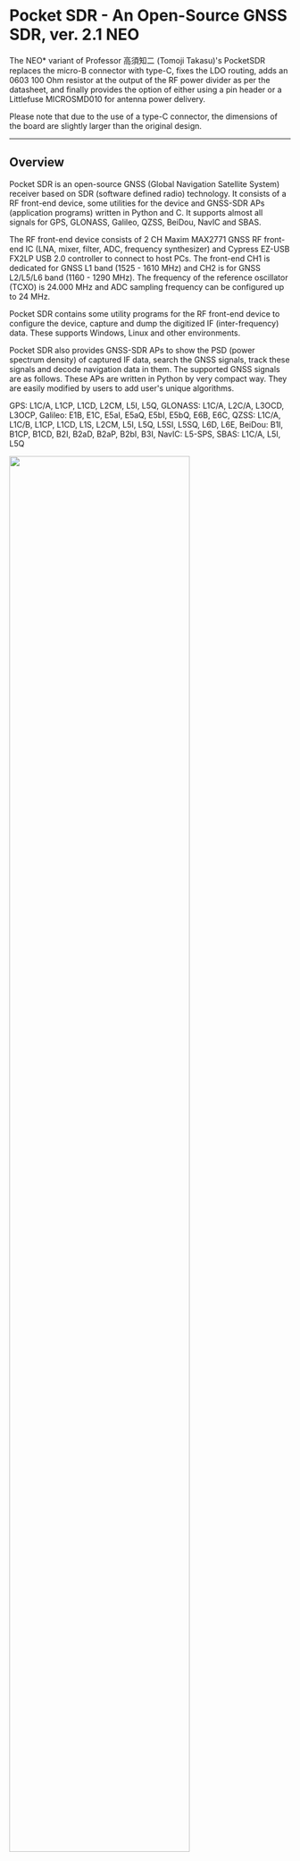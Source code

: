 # **Pocket SDR - An Open-Source GNSS SDR, ver. 2.1 NEO**

The NEO* variant of Professor 高須知二 (Tomoji Takasu)'s PocketSDR replaces the micro-B connector with type-C, fixes the LDO routing, adds an 0603 100 Ohm resistor at the output of the RF power divider as per the datasheet, and finally provides the option of either using a pin header or a Littlefuse MICROSMD010 for antenna power delivery.

Please note that due to the use of a type-C connector, the dimensions of the board are slightly larger than the original design.

---

## **Overview**

Pocket SDR is an open-source GNSS (Global Navigation Satellite System) receiver
based on SDR (software defined radio) technology. It consists of a RF front-end
device, some utilities for the device and GNSS-SDR APs (application programs)
written in Python and C. It supports almost all signals for GPS, GLONASS,
Galileo, QZSS, BeiDou, NavIC and SBAS.

The RF front-end device consists of 2 CH Maxim MAX2771 GNSS RF front-end IC
(LNA, mixer, filter, ADC, frequency synthesizer) and Cypress EZ-USB FX2LP USB
2.0 controller to connect to host PCs. The front-end CH1 is dedicated for GNSS
L1 band (1525 - 1610 MHz) and CH2 is for GNSS L2/L5/L6 band (1160 - 1290 MHz).
The frequency of the reference oscillator (TCXO) is 24.000 MHz and ADC sampling
frequency can be configured up to 24 MHz.

Pocket SDR contains some utility programs for the RF front-end device to
configure the device, capture and dump the digitized IF (inter-frequency) data.
These supports Windows, Linux and other environments.

Pocket SDR also provides GNSS-SDR APs to show the PSD (power spectrum density)
of captured IF data, search the GNSS signals, track these signals and decode
navigation data in them. The supported GNSS signals are as follows. These APs
are written in Python by very compact way. They are easily modified by users
to add user's unique algorithms.

GPS: L1C/A, L1CP, L1CD, L2CM, L5I, L5Q, GLONASS: L1C/A, L2C/A, L3OCD, L3OCP,
Galileo: E1B, E1C, E5aI, E5aQ, E5bI, E5bQ, E6B, E6C, QZSS: L1C/A, L1C/B, L1CP,
L1CD, L1S, L2CM, L5I, L5Q, L5SI, L5SQ, L6D, L6E, BeiDou: B1I, B1CP, B1CD, B2I,
B2aD, B2aP, B2bI, B3I, NavIC: L5-SPS, SBAS: L1C/A, L5I, L5Q

<img src="image/PocketSDR_NEO.jpg" width=80%>

The introduction of Pocket SDR is shown in the following slides.

T.Takasu, An Open Source GNSS SDR: Development and Application, IPNTJ Next GNSS
Technology WG, Feb 21, 2022
(https://gpspp.sakura.ne.jp/paper2005/IPNTJ_NEXTWG_202202.pdf)

---

## **Package Structure**

```
PocketSDR --+-- bin     Pocket SDR utilities and APs binary programs for Windows
            +-- app     Pocket SDR utilities and APs source programs
            +-- src     Pocket SDR library source programs
            +-- python  Pocket SDR Python scripts
            +-- lib     External library for utilities and APs
            +-- conf    Configuration files for device settings
            +-- driver  Windows driver for EZ-USB FX2LP/FX3 (cyusb3.sys) ([4])
            +-- doc     Documents (ref {1], [2])
            +-- FW      Firmware source programs and images
            |   +-- cypress  Cypress libraries for EZ-USB firmware development
            |                (ref [4])
            +-- HW      Pocket SDR RF frontend CAD data and parts list
            |           (*.brd and *.sch are for Eagle, *.f3d is for Fusion 360)
            +-- image   Image files for documents
            +-- sample  Sample digital IF data captured by Pocket SDR
            +-- test    Test codes
```

---

## **Installation for Windows**

- Extract PocketSDR.zip to an appropriate directory <install_dir>.

- Attach Pocket SDR RF frontend to PC via USB cable.

- Install USB driver (CYUSB) for Pocket SDR RF frontend according to
  PocketSDR\driver\readme.txt.

- Add the Pocket SDR binary programs path (<install_dir>\PocketSDR\bin) to
  the command search path (Path) of Windows environment variables.

- Add the Pocket SDR Python scripts path (<install_dir>\PocketSDR\python) to
  the command search path (Path) of Windows environment variables.

- To rebuild the binary programs, you need MinGW64 and libusb-1.0 library.
  Refer MSYS2 (https://www.msys2.org/) for details.

- In MinGW64 environment, you need fftw3 library. To install fftw3 library.

```
    $ pacman -S mingw-w64-x86_64-fftw
```

---

## **Installation for Linux**

- Extract PocketSDR.zip to an appropriate directory <install_dir>.

```
    $ unzip PocketSDR.zip
```

- Install libusb-1.0 developtment package. For Ubuntu:

```
    $ sudo apt install libusb-1.0-0-dev
```

- Install libfftw3 developtment package. For Ubuntu:

```
    $ sudo apt install libfftw3-dev
```

- Move to the library directory, build libraries.

```
    $ cd <install_dir>/lib/build
    $ make
    $ make install
```

- Move to the source program directory, build utilities and APs.

```
    $ cd <install_dir>/app
    $ make
    $ make install
```

- Add the Pocket SDR binary programs path (<install_dir>/PocketSDR/bin) to
  the command search path.

- Usually you need to have root permission to access USB devices. So you add
  sudo to execute pocket_conf, pocket_dump like:

```
   $ sudo pocket_conf ../conf/pocket_L1L6_12MHz.conf
   $ sudo pocket_dump -t 10 ch1.bin ch2.bin
```

---

## **Utility Programs for RF frontend**

Pocket SDR contains the following utility programs.

- **pocket_conf**: SDR device configurator
- **pocket_scan**: Scan and list USB Devices
- **pocket_dump**: Capture and dump digital IF data of SDR device

For details, refer comment lines in src/pocket_conf.c, src/pocket_scan.c,
src/pocket_dump.c.

---

## **GNSS-SDR APs (Application Programs)**

Pocket SDR contains the following application programs for GNSS-SDR.

- **pocket_psd.py** : Plot PSD and histgrams of digital IF data
- **pocket_acq.py** : GNSS signal acquisition in digital IF data
- **pocket_trk.py** : GNSS signal tracking and navigation data decoding in digital IF data
- **pocket_snap.py**: Snapshot positioning with digital IF data
- **pocket_plot.py**: Plot GNSS signal tracking log by pocket_trk.py
- **pocket_acq** : C-version of pocket_acq.py (w/o graph plots)
- **pocket_trk** : C-version of pocket_trk.py (w/o graph plots)

For details, refer comment lines in python/pocket_psd.py, python/pocket_acq.py,
python/pocket_trk.py, python/pocket_snap.py and python/pocket_plot.py. You need
Python 3, Numpy, Scipy and matplotlib to execute Python scripts. pocket_trk.py
uses external shared libraries of LIBFEC [5] and RTKLIB [6] in lib/ directory.
These were built for Windows (64bit) and Linux for x86_64 CPU.

---

## **Execution Examples of Utility Programs and GNSS-SDR APs**

```
    $ pocket_conf
    ...
    $ pocket_conf conf/pocket_L1L6_12MHz.conf
    Pocket SDR device settings are changed.

    $ pocket_dump -t 5 ch1.bin ch2.bin
      TIME(s)    T   CH1(Bytes)   T   CH2(Bytes)   RATE(Ks/s)
          5.0    I     59768832  IQ    119537664      11922.8

    $ pocket_psd.py ch1.bin -f 12 -h
    $ pocket_acq.py ch1.bin -f 12 -fi 3 -sig L1CA -prn 1-32,193-199
    PRN   1: SIG= L1CA, COFF=  0.12817 ms, DOP=  3500 Hz, C/N0= 37.4 dB-Hz
    PRN   2: SIG= L1CA, COFF=  0.85242 ms, DOP= -3500 Hz, C/N0= 36.8 dB-Hz
    PRN   3: SIG= L1CA, COFF=  0.39400 ms, DOP= -2000 Hz, C/N0= 37.0 dB-Hz
    PRN   4: SIG= L1CA, COFF=  0.96692 ms, DOP=  2000 Hz, C/N0= 44.7 dB-Hz
    ...
    $ pocket_acq.py ch1.bin -f 12 -fi 3 -sig L1CA -prn 26

    $ pocket_acq.py ch1.bin -f 12 -fi 3 -sig L1CA -prn 26 -3d

    $ pocket_acq.py ch2.bin -f 12 -sig L6D -prn 194 -p

    $ pocket_trk.py L1_24M.bin -prn 1-32 -f 24 -fi 6
	  TIME(s)   SIG  PRN  STATE   LOCK(s)  C/N0 (dB-Hz)        COFF(ms)   DOP(Hz)   ADR(cyc)  SYNC #NAV #ERR
	    1.550  L1CA    1   LOCK     1.539  42.5 ||||||||      0.8017699    3218.8     4949.3  ---     0    0
	    0.011  L1CA    2   IDLE     0.000   0.0               0.0000000       0.0        0.0  ---     0    0
	    0.011  L1CA    3   IDLE     0.000   0.0               0.0000000       0.0        0.0  ---     0    0
	    0.011  L1CA    4   IDLE     0.000   0.0               0.0000000       0.0        0.0  ---     0    0
	    0.011  L1CA    5   IDLE     0.000   0.0               0.0000000       0.0        0.0  ---     0    0
	    0.011  L1CA    6   IDLE     0.000   0.0               0.0000000       0.0        0.0  ---     0    0
	    1.550  L1CA    7   LOCK     1.539  45.7 ||||||||||    0.6995059     582.8      901.5  ---     0    0
	    1.550  L1CA    8   LOCK     1.539  47.6 |||||||||||   0.0733506    -777.2    -1196.8  ---     0    0
	    0.011  L1CA    9   IDLE     0.000   0.0               0.0000000       0.0        0.0  ---     0    0
	    1.550  L1CA   10   LOCK     1.539  38.6 |||||         0.8658548      -6.2       -9.4  ---     0    0
	...
    $ pocket_trk.py L1_24M.bin -prn 194 -sig L1CA -f 24 -fi 6 -log trk.log  -p
    ...
    $ pocket_trk.py L5_24M.bin -prn 13 -sig E5AI -f 24 -log trk.log -p -ts 0.2
    ...
```

<img src="image/image001.jpg" width=49%>
<img src="image/image002.jpg" width=49%>
<img src="image/image003.jpg" width=49%>
<img src="image/image004.jpg" width=49%>
<img src="image/image005.jpg" width=49%>
<img src="image/image006.jpg" width=49%>
<img src="image/image007.jpg" width=49%>

---

## **Rebuild F/W and Write F/W Image to Pocket SDR RF frontend**

- Install Cypress EZ-USB FX2LP Development Kit (ref [4]) to a Windows PC. As
  default, it is installed to C:\Cypress and C:\Keil.

- Execute Keil uVision2 (C:\Keil\UV2\uv2.exe).

- Execute Menu Project - Open Project, select <install_dir>\PocketSDR\FW\pocket_fw.Uv2>
  and open the project.

- Execute Menu Project - Rebuild all target files and you can get a F/W image
  as <install_dir>\PocketSDR\FW\pocket_fw.iic.

- Attach Pocket SDR RF frontend via USB cable to the PC.

- Execute USB Control Center (C:\Cypress\USB\CY3684_EZ-USB_FX2LP_DVK\1.1\Windows Applications\
  c_sharp\controlcenter\bin\Release\CyControl.exe).

- Select Cypress FX2LP Sample Device, execute menu Program - FX2 - 64KB EEPROM,
  select the F/W image <install_dir>\PocketSDR\FW\pocket_fw.iic and open it.

- If you see "Programming succeeded." in status bar, the F/W is properly written
  to PocketSDR.

- To use utility programs for Pocket SDR, you need to reinstall WinUSB driver for
  Pocket SDR. Refer "Installation for Windows" above.

---

## **References**

[1] Maxim integrated, MAX2771 Multiband Universal GNSS Receiver, July 2018

[2] Cypress, EZ-USB FX2LP USB Microcontroller High-Speed USB Peripheral
Controller, Rev. AB, December 6, 2018

[3] (deleted)

[4] Cypress, CY3684 EZ-USB FX2LP Development Kit
(https://www.cypress.com/documentation/development-kitsboards/cy3684-ez-usb-fx2lp-development-kit)

[5] https://github.com/quiet/libfec

[6] https://github.com/tomojitakasu/RTKLIB

---

## **History**

- 2021-10-20 0.1 1st draft version
- 2021-10-25 0.2 Add Rebuild F/W and Write F/W Image to PocketSDR
- 2021-12-01 0.3 Add and modify Python scripts
- 2021-12-25 0.4 Add and modify Python scripts
- 2022-01-05 0.5 Fix several problems.
- 2022-01-13 0.6 Add and modify Python scripts
- 2022-02-15 0.7 Improve performance, Add some Python scripts.
- 2022-07-08 0.8 Add C-version of pocket_acq.py and pocket_trk.py.
